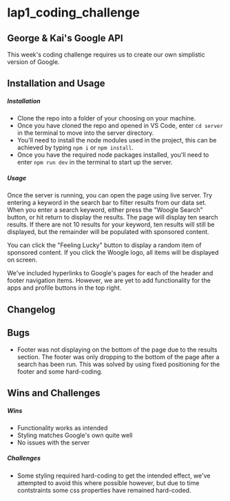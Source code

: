 # lap1_coding_challenge
## George &amp; Kai's Google API

This week's coding challenge requires us to create our own simplistic version of Google.

## Installation and Usage
##### Installation
- Clone the repo into a folder of your choosing on your machine.
- Once you have cloned the repo and opened in VS Code, enter `cd server` in the terminal to move into the server directory.
- You'll need to install the node modules used in the project, this can be achieved by typing `npm i` or `npm install`.
- Once you have the required node packages installed, you'll need to enter `npm run dev` in the terminal to start up the server.


##### Usage
Once the server is running, you can open the page using live server.
Try entering a keyword in the search bar to filter results from our data set.
When you enter a search keyword, either press the "Woogle Search" button, or hit return to display the results.
The page will display ten search results. If there are not 10 results for your keyword, ten results will still be displayed, but the remainder will be populated with sponsored content.

You can click the "Feeling Lucky" button to display a random item of sponsored content.
If you click the Woogle logo, all items will be displayed on screen.

We've included hyperlinks to Google's pages for each of the header and footer navigation items.
However, we are yet to add functionality for the apps and profile buttons in the top right.

## Changelog


## Bugs
- Footer was not displaying on the bottom of the page due to the results section. The footer was only dropping to the bottom of the page after a search has been run. This was solved by using fixed positioning for the footer and some hard-coding.


## Wins and Challenges
##### Wins
- Functionality works as intended
- Styling matches Google's own quite well
- No issues with the server

##### Challenges
- Some styling required hard-coding to get the intended effect, we've attempted to avoid this where possible however, but due to time contstraints some css properties have remained hard-coded.
